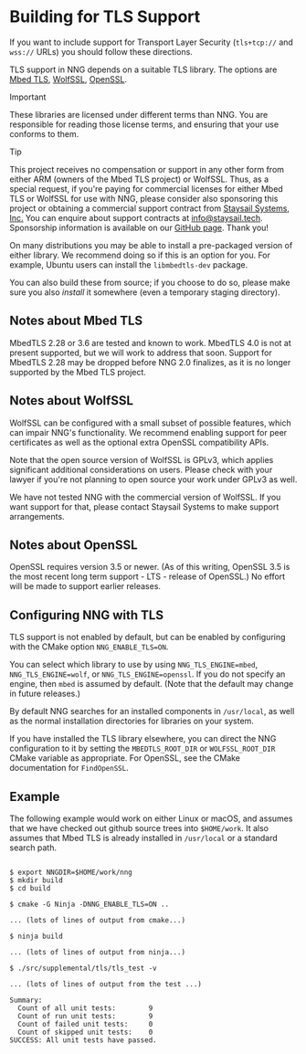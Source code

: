 # Building for TLS Support

If you want to include support for Transport Layer Security
(`tls+tcp://` and `wss://` URLs) you should follow these directions.

TLS support in NNG depends on a suitable TLS library.
The options are [Mbed TLS](https://tls.mbed.org/),
[WolfSSL](https://www.wolfssl.com/), [OpenSSL](https://openssl.org).

> [!IMPORTANT]
> These libraries are licensed under different terms than NNG.
> You are responsible for reading those license terms, and ensuring
> that your use conforms to them.

> [!TIP]
> This project receives no compensation or support in any other form
> from either ARM (owners of the Mbed TLS project) or WolfSSL.
> Thus, as a special request, if you're paying for commercial licenses for
> either Mbed TLS or WolfSSL for use with NNG, please consider also sponsoring
> this project or obtaining a commercial support contract from
> [Staysail Systems, Inc.](https://www.staysail.tech/)
> You can enquire about support contracts at info@staysail.tech.
> Sponsorship information is available on our
> [GitHub page](https://github.com/nanomsg/nng). Thank you!

On many distributions you may be able to install a pre-packaged version
of either library. We recommend doing so if this is an option for you.
For example, Ubuntu users can install the `libmbedtls-dev` package.

You can also build these from source; if you choose to do so,
please make sure you also _install_ it somewhere (even a temporary
staging directory).

## Notes about Mbed TLS

MbedTLS 2.28 or 3.6 are tested and known to work.
MbedTLS 4.0 is not at present supported, but we will work to
address that soon. Support for MbedTLS 2.28 may be dropped
before NNG 2.0 finalizes, as it is no longer supported by
the Mbed TLS project.

## Notes about WolfSSL

WolfSSL can be configured with a small subset of possible
features, which can impair NNG's functionality. We recommend
enabling support for peer certificates as well as the optional
extra OpenSSL compatibility APIs.

Note that the open source version of WolfSSL is GPLv3, which
applies significant additional considerations on users. Please
check with your lawyer if you're not planning to open source
your work under GPLv3 as well.

We have not tested NNG with the commercial version of WolfSSL.
If you want support for that, please contact Staysail Systems
to make support arrangements.

## Notes about OpenSSL

OpenSSL requires version 3.5 or newer. (As of this writing, OpenSSL
3.5 is the most recent long term support - LTS - release of OpenSSL.)
No effort will be made to support earlier releases.

## Configuring NNG with TLS

TLS support is not enabled by default, but can be enabled by configuring
with the CMake option `NNG_ENABLE_TLS=ON`.

You can select which library to use by using `NNG_TLS_ENGINE=mbed`,
`NNG_TLS_ENGINE=wolf`, or `NNG_TLS_ENGINE=openssl`.
If you do not specify an engine, then `mbed` is assumed by default.
(Note that the default may change in future releases.)

By default NNG searches for an installed components in `/usr/local`,
as well as the normal installation directories for libraries on your system.

If you have installed the TLS library elsewhere, you can direct the NNG configuration
to it by setting the `MBEDTLS_ROOT_DIR` or `WOLFSSL_ROOT_DIR` CMake variable
as appropriate. For OpenSSL, see the CMake documentation for `FindOpenSSL`.

## Example

The following example would work on either Linux or macOS, and assumes
that we have checked out github source trees into `$HOME/work`.
It also assumes that Mbed TLS is already installed in `/usr/local` or
a standard search path.

```

$ export NNGDIR=$HOME/work/nng
$ mkdir build
$ cd build

$ cmake -G Ninja -DNNG_ENABLE_TLS=ON ..

... (lots of lines of output from cmake...)

$ ninja build

... (lots of lines of output from ninja...)

$ ./src/supplemental/tls/tls_test -v

... (lots of lines of output from the test ...)

Summary:
  Count of all unit tests:        9
  Count of run unit tests:        9
  Count of failed unit tests:     0
  Count of skipped unit tests:    0
SUCCESS: All unit tests have passed.
```
